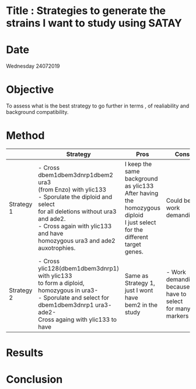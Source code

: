 # Title : Strategies to generate the strains I want to study using SATAY

# Date
Wednesday 24072019

# Objective
To assess what is the best strategy to go further in terms , of realiability and background compatibility.

# Method

|   | Strategy  | Pros  | Cons  |
|---|---|---|---|
| Strategy 1  | - Cross dbem1dbem3dnrp1dbem2 ura3 <br> (from Enzo) with ylic133 <br> - Sporulate the diploid and select <br> for all deletions  without ura3 and ade2. <br> - Cross again with ylic133 and have <br> homozygous ura3 and ade2 auxotrophies.  | I keep the same background as ylic133 <br> After having the homozygous diploid <br> I just select for the different <br> target genes.   |  Could be work demanding |
| Strategy 2   | - Cross ylic128(dbem1dbem3dnrp1) with ylic133 <br> to form a diploid, homozygous in ura3- <br> - Sporulate and select for <br> dbem1dbem3dnrp1 ura3- ade2- <br> Cross againg with ylic133 to have <br>| Same as Strategy 1, just I wont have <br> bem2 in the study | - Work demanding, <br> because I have to select <br> for many markers

# Results


# Conclusion
